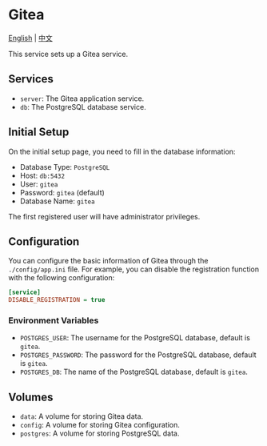 # Gitea

[English](./README.md) | [中文](./README.zh.md)

This service sets up a Gitea service.

## Services

- `server`: The Gitea application service.
- `db`: The PostgreSQL database service.

## Initial Setup

On the initial setup page, you need to fill in the database information:

- Database Type: `PostgreSQL`
- Host: `db:5432`
- User: `gitea`
- Password: `gitea` (default)
- Database Name: `gitea`

The first registered user will have administrator privileges.

## Configuration

You can configure the basic information of Gitea through the `./config/app.ini` file. For example, you can disable the registration function with the following configuration:

```ini
[service]
DISABLE_REGISTRATION = true
```

### Environment Variables

- `POSTGRES_USER`: The username for the PostgreSQL database, default is `gitea`.
- `POSTGRES_PASSWORD`: The password for the PostgreSQL database, default is `gitea`.
- `POSTGRES_DB`: The name of the PostgreSQL database, default is `gitea`.

## Volumes

- `data`: A volume for storing Gitea data.
- `config`: A volume for storing Gitea configuration.
- `postgres`: A volume for storing PostgreSQL data.
